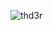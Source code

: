 <p align="left"> <img src="https://komarev.com/ghpvc/?username=thd3r&label=Views&color=0e75b6&style=flat" alt="thd3r"/> </p>
